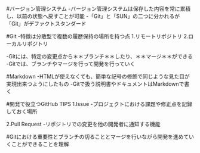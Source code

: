#バージョン管理システム
-バージョン管理システムは保存した内容を常に累積し、以前の状態へ戻すことが可能
-「Git」と「SUN」の二つに分かれるが「Git」がデファクトスタンダード

#Git
-特徴は分散型で複数の履歴保持の場所を持つ点
1.リモートリポジトリ
2.ローカルリポジトリ

-Gitには、特定の変更点から＊＊ブランチ＊＊したり、＊＊マージ＊＊ができる
-Gitでは、ブランチやマージを行って開発を行っていく

#Markdown
-HTMLが使えなくても、簡単な記号の修飾で同じような見た目が実現出来つようにしたもの
-Gitで扱う説明書やドキュメントはMarkdownで書く

#開発で役立つGitHub TIPS
1.Issue
-プロジェクトにおける課題や修正点を記録しておく場所

2.Pull Request
-リポジトリでの変更を他の開発者に通知する機能


#Gitにおける重要性とブランチの切ることとマージを行いながら開発を進めていくことができることを理解
